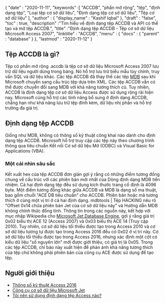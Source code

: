 {
  "date" : "2020-11-11",
  "keywords" :[ "ACCDB", "phần mở rộng", "tệp", "định dạng tệp", "Loại tệp cơ sở dữ liệu", "Định dạng tệp cơ sở dữ liệu", "Tệp cơ sở dữ liệu" ],
  "author" : {
    "display_name" : "Kashif Iqbal"
},
  "draft" : "false",
  "toc" : true,
  "description" :"Tìm hiểu về định dạng tệp ACCDB và API có thể tạo và mở tệp ACCDB.",
  "title" :"Định dạng tệp ACCDB - Tệp cơ sở dữ liệu Microsoft Access 2007",
  "linktitle" : "ACCDB",
  "menu" : {
    "docs" : {
      "parent" : "database"
}
},
  "lastmod" : "2020-11-12"
}

## Tệp ACCDB là gì?

Tệp có phần mở rộng .accdb là tệp cơ sở dữ liệu Microsoft Access 2007 lưu trữ dữ liệu người dùng trong bảng. Nó hỗ trợ lưu trữ
biểu mẫu tùy chỉnh, truy vấn SQL và dữ liệu khác. Các tệp ACCDB đã thay thế các tệp [MDB](/vi/database/mdb/) sau khi Microsoft chuyển sang cấu trúc tệp dựa trên XML. Các tệp ACCDB vẫn có thể được chuyển đổi sang MDB với khả năng tương thích cũ. Tuy nhiên, ACCDB là định dạng tệp cơ sở dữ liệu Access được sử dụng rộng rãi hiện nay. Microsoft cũng hỗ trợ các tính năng bổ sung ở định dạng ACCDB, chẳng hạn như khả năng lưu trữ tệp đính kèm, dữ liệu nhị phân và hỗ trợ trường đa giá trị.

## Định dạng tệp ACCDB

Giống như MDB, không có thông số kỹ thuật công khai nào dành cho định dạng tệp ACCDB. Microsoft hỗ trợ truy cập các tệp này theo chương trình thông qua tiêu chuẩn Kết nối Cơ sở dữ liệu Mở (ODBC) và Visual Basic for Applications (VBA).

### Một cái nhìn sâu sắc

Kết xuất hex của tệp ACCDB đơn giản gợi ý rằng có những điểm tương đồng chung về cấu trúc với các phiên bản mới nhất của Dòng định dạng MDB tiền nhiệm. Cả hai định dạng tệp đều sử dụng kích thước trang cố định là 4096 byte. Một điểm tương đồng khác giữa ACCDB và MDB là dạng số ma thuật, bao gồm chuỗi "ACE DB tiêu chuẩn" cho ACCDB. Phiên bản hoặc mã tương thích ở cùng một vị trí ở cả hai định dạng. mdbtools | Tệp HACKING nêu rõ "Offset 0x14 chứa phiên bản Jet của cơ sở dữ liệu này" và Hướng dẫn MDB không chính thức đồng tình. Thông tin trong các nguồn này, kết hợp với mục nhập Wikipedia cho [Microsoft Jet Database Engine](https://en.wikipedia.org/wiki/Microsoft_Jet_Database_Engine), gợi ý rằng giá trị 0x02 biểu thị ACE 12 (Access 2007) và 0x03 biểu thị ACE 14 (Truy cập 2010). Tuy nhiên, cơ sở dữ liệu tối thiểu được tạo trong Access 2010 và cơ sở dữ liệu tương tự được tạo trong Access 2016 đều có 0x02 ở vị trí này. Cơ sở dữ liệu tối thiểu được tạo trong Access 2016, nhưng xác định một cột có kiểu dữ liệu "số nguyên lớn" mới được giới thiệu, có giá trị là 0x05. Trong các tệp ACCDB, chỉ báo này xuất hiện để phản ánh khả năng tương thích của tệp chứ không phải phiên bản của công cụ ACE được sử dụng để tạo tệp.

## Người giới thiệu

* [Thông số kỹ thuật Access 2016](https://support.microsoft.com/en-us/office/access-specations-0cf3c66f-9cf2-4e32-9568-98c1025bb47c?ui=en-us&rs=en-us&ad=us)
* [Công cụ cơ sở dữ liệu Microsoft Jet](https://en.wikipedia.org/wiki/Microsoft_Jet_Database_Engine)
* [Tôi nên sử dụng định dạng tệp Access nào?](https://support.microsoft.com/en-us/office/which-access-file-format-nên-i-use-012d9ab3-d14c-479e-b617-be66f9070b41?ui=en-us&rs=en-us&ad=us)
